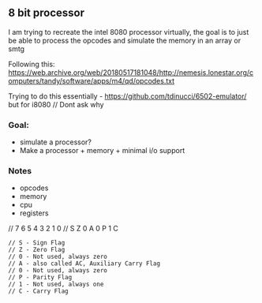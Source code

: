 ## 8 bit processor
I am trying to recreate the intel 8080 processor virtually, the goal is to just be able to process the opcodes and simulate the memory in an array or smtg

Following this: [https://web.archive.org/web/20180517181048/http://nemesis.lonestar.org/computers/tandy/software/apps/m4/qd/opcodes.txt
](https://web.archive.org/web/20180517181048/http://nemesis.lonestar.org/computers/tandy/software/apps/m4/qd/opcodes.txt)

Trying to do this essentially - https://github.com/tdinucci/6502-emulator/  but for i8080 // Dont ask why

### Goal:
- simulate a processor?
- Make a processor + memory + minimal i/o support

### Notes
- opcodes
- memory
- cpu
- registers


// 7	6	5	4	3	2	1	0
    // S    Z	0	A	0	P	1	C

    // S - Sign Flag
    // Z - Zero Flag
    // 0 - Not used, always zero
    // A - also called AC, Auxiliary Carry Flag
    // 0 - Not used, always zero
    // P - Parity Flag
    // 1 - Not used, always one
    // C - Carry Flag